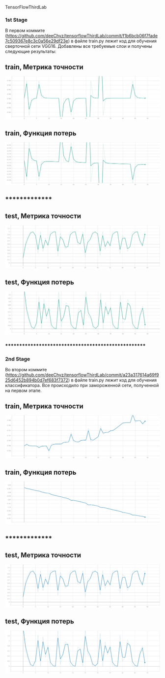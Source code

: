 TensorFlowThirdLab

### 1st Stage

В первом коммите (https://github.com/deeChyz/tensorflowThirdLab/commit/f1b6bcb06f7fade7c509367e8c3c0a56e29df23e) в файле train.py лежит код для обучения сверточной сети VGG16. Добавлены все требуемые слои и получены следующие результаты: 

## train, Метрика точности

![Image alt](https://github.com/deeChyz/tensorflowThirdLab/blob/master/1stStageGraphics/train_acc.jpg)

## train, Функция потерь

![Image alt](https://github.com/deeChyz/tensorflowThirdLab/blob/master/1stStageGraphics/train_loss.jpg)

## *************

## test, Метрика точности

![Image alt](https://github.com/deeChyz/tensorflowThirdLab/blob/master/1stStageGraphics/val_acc.jpg)

## test, Функция потерь

![Image alt](https://github.com/deeChyz/tensorflowThirdLab/blob/master/1stStageGraphics/val_loss.jpg)


### **************************************************


### 2nd Stage

Во втором коммите (https://github.com/deeChyz/tensorflowThirdLab/commit/a23a317614a69f925d6452b894b0d7ef683f7372) в файле train.py лежит код для обучения классификатора. Все происходило при замороженной сети, полученной на первом этапе.

## train, Метрика точности

![Image alt](https://github.com/deeChyz/tensorflowThirdLab/blob/master/2ndStageGraphics/train_acc.jpg)

## train, Функция потерь

![Image alt](https://github.com/deeChyz/tensorflowThirdLab/blob/master/2ndStageGraphics/train_loss.jpg)

## *************

## test, Метрика точности

![Image alt](https://github.com/deeChyz/tensorflowThirdLab/blob/master/2ndStageGraphics/val_acc.jpg)

## test, Функция потерь

![Image alt](https://github.com/deeChyz/tensorflowThirdLab/blob/master/2ndStageGraphics/val_loss.jpg)
